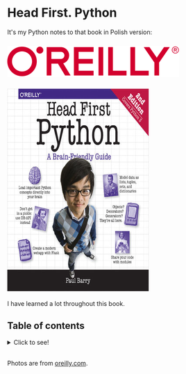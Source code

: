 # Head First. Python
It's my Python notes to that book in Polish version:

### ![o'reilly logo](logo.svg)
### ![book cover](book.png)

I have learned a lot throughout this book.

## Table of contents
<details>
<summary>
    Click to see!
</summary>

### ![book table of contents](table_of_contents.png)

</details>

<br>

Photos are from [oreilly.com](www.oreilly.com).